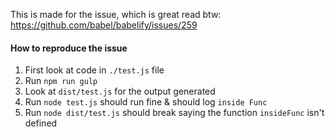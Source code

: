 This is made for the issue, which is great read btw:
https://github.com/babel/babelify/issues/259

#### How to reproduce the issue
1. First look at code in `./test.js` file
2. Run `npm run gulp`
3. Look at `dist/test.js` for the output generated
4. Run `node test.js` should run fine & should log `inside Func`
5. Run `node dist/test.js` should break saying the function `insideFunc` isn't defined
